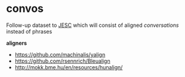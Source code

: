 # convos

Follow-up dataset to [JESC](https://cs.stanford.edu/~rpryzant/jesc/) which will consist of aligned _conversations_ instead of phrases

**aligners**
- https://github.com/machinalis/yalign
- https://github.com/rsennrich/Bleualign
- http://mokk.bme.hu/en/resources/hunalign/
